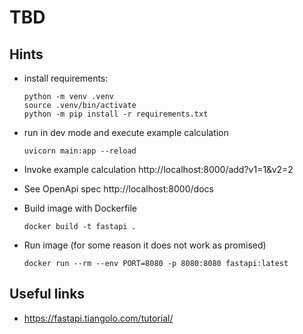 # TBD

## Hints

- install requirements:
    ```
    python -m venv .venv
    source .venv/bin/activate
    python -m pip install -r requirements.txt
    ```

- run in dev mode and execute example calculation
    ```
    uvicorn main:app --reload
    ```

- Invoke example calculation http://localhost:8000/add?v1=1&v2=2
- See OpenApi spec http://localhost:8000/docs

- Build image with Dockerfile
  ```
  docker build -t fastapi .
  ```

- Run image (for some reason it does not work as promised)
  ```
  docker run --rm --env PORT=8080 -p 8080:8080 fastapi:latest
  ```
  
## Useful links
- https://fastapi.tiangolo.com/tutorial/